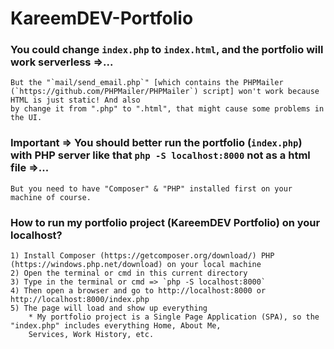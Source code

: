 # KareemDEV-Portfolio

### You could change `index.php` to `index.html`, and the portfolio will work serverless =>...
    But the "`mail/send_email.php`" [which contains the PHPMailer (`https://github.com/PHPMailer/PHPMailer`) script] won't work because HTML is just static! And also 
    by change it from ".php" to ".html", that might cause some problems in the UI.

### Important =>  You should better run the portfolio (`index.php`) with PHP server like that `php -S localhost:8000` not as a html file  =>...
    But you need to have "Composer" & "PHP" installed first on your machine of course.

### How to run my portfolio project (KareemDEV Portfolio) on your localhost?
    1) Install Composer (https://getcomposer.org/download/) PHP (https://windows.php.net/download) on your local machine
    2) Open the terminal or cmd in this current directory
    3) Type in the terminal or cmd => `php -S localhost:8000`
    4) Then open a browser and go to http://localhost:8000 or http://localhost:8000/index.php
    5) The page will load and show up everything
        * My portfolio project is a Single Page Application (SPA), so the "index.php" includes everything Home, About Me, 
        Services, Work History, etc.


